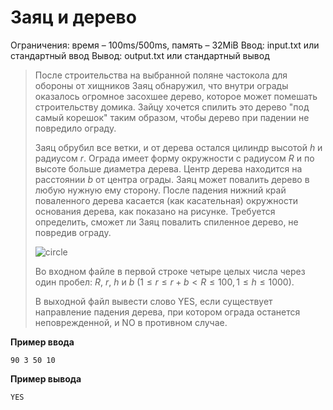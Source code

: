 # Заяц и дерево

Ограничения: время – 100ms/500ms, память – 32MiB Ввод: input.txt или стандартный ввод Вывод: output.txt или стандартный вывод

> После строительства на выбранной поляне частокола для обороны от хищников Заяц обнаружил, что внутри ограды оказалось огромное засохшее дерево, которое может помешать строительству домика. Зайцу хочется спилить это дерево "под самый корешок" таким образом, чтобы дерево при падении не повредило ограду.
>
> Заяц обрубил все ветки, и от дерева остался цилиндр высотой $h$ и радиусом $r$. Ограда имеет форму окружности с радиусом $R$ и по высоте больше диаметра дерева. Центр дерева находится на расстоянии $b$ от центра ограды. Заяц может повалить дерево в любую нужную ему сторону. После падения нижний край поваленного дерева касается (как касательная) окружности основания дерева, как показано на рисунке. Требуется определить, сможет ли Заяц повалить спиленное дерево, не повредив ограду.
>
> ![circle](https://ipc.susu.ru/10507.gif)
>
> Во входном файле в первой строке четыре целых числа через один пробел: $R$, $r$, $h$ и $b$ $(1 ≤ r ≤ r+b < R ≤ 100, 1 ≤ h ≤ 1000)$.
>
> В выходной файл вывести слово YES, если существует направление падения дерева, при котором ограда останется неповрежденной, и NO в противном случае.

**Пример ввода**
```
90 3 50 10
```
**Пример вывода**
```
YES
```
